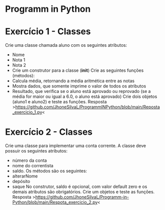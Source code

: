 # Programm in Python
# Exercício 1 - Classes 
Crie uma classe chamada aluno com os seguintes atributos:
- Nome
- Nota 1
- Nota 2
- Crie um construtor para a classe (__init__)
Crie as seguintes funções (métodos):
- Calcula média, retornando a média aritmética entre as notas
- Mostra dados, que somente imprime o valor de todos os atributos
- Resultado, que verifica se o aluno está aprovado ou reprovado (se a média for maior ou igual a 6.0, o aluno está aprovado)
Crie dois objetos (aluno1 e aluno2) e teste as funções.
Resposta >https://github.com/JhoneSilvaL/ProgrammINPython/blob/main/Reposta_exercicio_1.py<

# Exercício 2 - Classes
Crie uma classe para implementar uma conta corrente.
A classe deve possuir os seguintes atributos:
- número da conta
- nome do correntista
- saldo.
Os métodos são os seguintes:
- alterarNome
- depósito
- saque
No construtor, saldo é opcional, com valor default zero e os demais atributos são obrigatórios.
Crie um objetos e teste as funções.
Resposta >https://github.com/JhoneSilvaL/Programm-in-Python/blob/main/Respota_exercicio_2.py<

